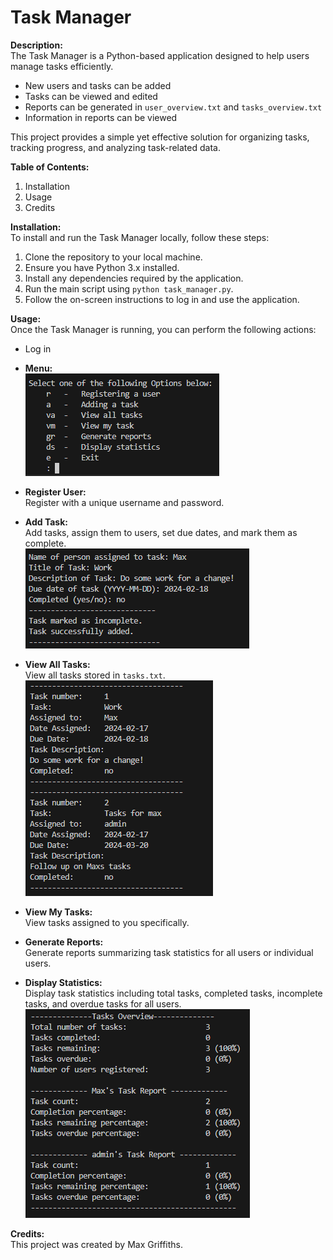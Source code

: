 # Task Manager  

**Description:**  
The Task Manager is a Python-based application designed to help users manage tasks efficiently.  
- New users and tasks can be added  
- Tasks can be viewed and edited  
- Reports can be generated in `user_overview.txt` and `tasks_overview.txt`  
- Information in reports can be viewed  

This project provides a simple yet effective solution for organizing tasks, tracking progress, and analyzing task-related data.

**Table of Contents:**  
1. Installation  
2. Usage  
3. Credits  

**Installation:**  
To install and run the Task Manager locally, follow these steps:  
1. Clone the repository to your local machine.  
2. Ensure you have Python 3.x installed.  
3. Install any dependencies required by the application.  
4. Run the main script using `python task_manager.py`.  
5. Follow the on-screen instructions to log in and use the application.  

**Usage:**  
Once the Task Manager is running, you can perform the following actions:  
- Log in  
- **Menu:**  
  ![menu](Screenshots/menu.png)  

- **Register User:**  
  Register with a unique username and password.  

- **Add Task:**  
  Add tasks, assign them to users, set due dates, and mark them as complete.  
  ![add task](Screenshots/add_task.png)  

- **View All Tasks:**  
  View all tasks stored in `tasks.txt`.  
  ![view all tasks](Screenshots/view_all.png)  

- **View My Tasks:**  
  View tasks assigned to you specifically.  

- **Generate Reports:**  
  Generate reports summarizing task statistics for all users or individual users.  

- **Display Statistics:**  
  Display task statistics including total tasks, completed tasks, incomplete tasks, and overdue tasks for all users.  
  ![display statistics](Screenshots/display_statistics.png)  

**Credits:**  
This project was created by Max Griffiths.

